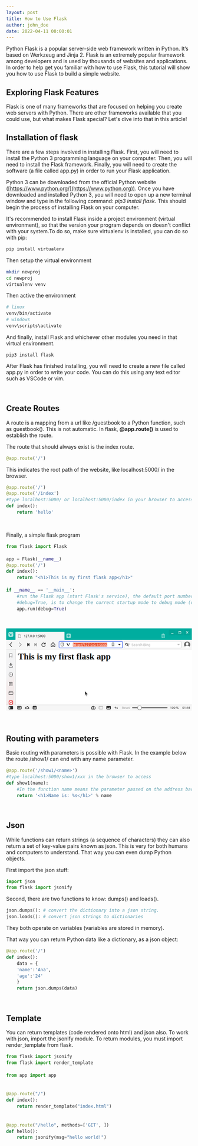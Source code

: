 ```yaml
---
layout: post
title: How to Use Flask
author: john_doe
date: 2022-04-11 00:00:01
---
```

Python Flask is a popular server-side web framework written in Python. It’s based on Werkzeug and Jinja 2. Flask is an extremely popular framework among developers and is used by thousands of websites and applications. In order to help get you familiar with how to use Flask, this tutorial will show you how to use Flask to build a simple website.

## Exploring Flask Features

Flask is one of many frameworks that are focused on helping you create web servers with Python. There are other frameworks available that you could use, but what makes Flask special? Let's dive into that in this article!



## Installation of flask

There are a few steps involved in installing Flask. First, you will need to install the Python 3 programming language on your computer. Then, you will need to install the Flask framework. Finally, you will need to create the software (a file called app.py) in order to run your Flask application.

Python 3 can be downloaded from the official Python website ([https://www.python.org/](https://www.python.org)). Once you have downloaded and installed Python 3, you will need to open up a new terminal window and type in the following command: *pip3 install flask*. This should begin the process of installing Flask on your computer.

It's recommended to install Flask inside a project environment (virtual environment), so that the version your program depends on doesn't conflict with your system.To do so, make sure virtualenv is installed, you can do so with pip:

```bash
pip install virtualenv
```

Then setup the virtual environment 

```bash
mkdir newproj
cd newproj
virtualenv venv
```

Then active the environment

```bash
# linux
venv/bin/activate
# windows
venv\scripts\activate
```

And finally, install Flask and whichever other modules you need in that virtual environment.

```
pip3 install flask
```

After Flask has finished installing, you will need to create a new file called app.py in order to write your code. You can do this using any text editor such as VSCode or vim.

<br />

## Create Routes

A route is a mapping from a url like /guestbook to a Python function, such as guestbook(). This is not automatic. In flask, **@app.route()** is used to establish the route.

The route that should always exist is the index route.

```python
@app.route('/')
```

This indicates the root path of the website, like localhost:5000/ in the browser.

```python
@app.route('/')
@app.route('/index')
#type localhost:5000/ or localhost:5000/index in your browser to access
def index():
    return 'hello'
```

<br />

Finally, a simple flask program

```python
from flask import Flask

app = Flask(__name__)
@app.route('/')
def index():
    return "<h1>This is my first flask app</h1>"

if __name__ == '__main__':
    #run the Flask app (start Flask's service), the default port number to open on this machine is 5000.
    #debug=True, is to change the current startup mode to debug mode (debug mode is recommended in development environment, not allowed in production environment)
    app.run(debug=True)
```

<br />

![python flask web app](/assets/img/uploads/python-flask.png)

<br />

## Routing with parameters

Basic routing with parameters is possible with Flask. In the example below the route /show1/ can end with any name parameter. 

```python
@app.route('/show1/<name>')
#type localhost:5000/show1/xxx in the browser to access
def show1(name):
    #In the function name means the parameter passed on the address bar
    return '<h1>Name is: %s</h1>' % name
```

<br />

## Json

While functions can return strings (a sequence of characters) they can also return a set of key-value pairs known as json. This is very for both humans and computers to understand. That way you can even dump Python objects.

First import the json stuff:

```python
import json
from flask import jsonify
```

Second, there are two functions to know: dumps() and loads().

```python
json.dumps(): # convert the dictionary into a json string.
json.loads(): # convert json strings to dictionaries
```

They both operate on variables (variables are stored in memory).

That way you can return Python data like a dictionary, as a json object:

```python
@app.route('/')
def index():
    data = {
    'name':'Ana',
    'age':'24'
    }
    return json.dumps(data) 
```

<br />

## Template

You can return templates (code rendered onto html) and json also. To work with json, import the jsonify module. To return modules, you must import render_template from flask.

```python
from flask import jsonify
from flask import render_template

from app import app


@app.route("/")
def index():
    return render_template("index.html")


@app.route("/hello", methods=['GET', ])
def hello():
    return jsonify(msg="hello world!")
```